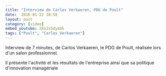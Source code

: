 ```yaml
---
title: "Interview de Carlos Verkaeren, PDG de Poult"
date:  2016-01-22 18:58
layout: post
category: [video]
embed_youtube: 2XnJs5dykbk
tags: ["Poult", "Carlos Verkaeren"]
---
```




Interview de 7 minutes, de Carlos Verkaeren, le PDG de Poult, réalisée lors d'un salon professionnel.

Il présente l'activité et les résultats de l'entreprise ainsi que sa politique d'innovation managériale

